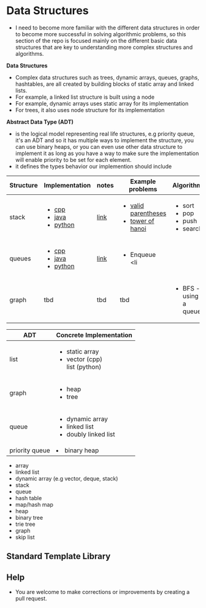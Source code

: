 # Data Structures

- I need to become more familiar with the different data structures in order to become more successful in solving algorithmic problems, so this section of the repo is focused mainly on the different basic data structures that are key to understanding more complex structures and algorithms. 

**Data Structures**

- Complex data structures such as trees, dynamic arrays, queues, graphs, hashtables, are all created by building blocks of static array and linked lists. 
- For example, a linked list structure is built using a node
- For example, dynamic arrays uses static array for its implementation
- For trees, it also uses node structure for its implementation

**Abstract Data Type (ADT)** 
* is the logical model representing real life structures, e.g priority queue, it's an ADT and so it has multiple ways to implement the structure, you can use binary heaps, or you can even use other data structure to implement it as long as you have a way to make sure the implementation will enable priority to be set for each element.
* it defines the types behavior our implemention should include

| Structure | Implementation | notes | Example problems | Algorithm |
| --------- | -------------- | ----- | ---------------- | --------- |
| stack | <ul><li>[cpp]()</li><li>[java]()</li><li>[python]()</li></ul> | [link]() | <ul><li>[valid parentheses](https://leetcode.com/problems/valid-parentheses/)</li><li>[tower of hanoi](https://en.wikipedia.org/wiki/Tower_of_Hanoi)</li></ul> | <ul><li>sort</li><li>pop</li><li>push</li><li>search</li></ul>
| queues | <ul><li>[cpp]()</li><li>[java]()</li><li>[python]()</li></ul> | [link]() | <ul><li>Enqueue</li><li</ul> |
| graph | tbd | tbd | tbd | <ul><li>BFS - using a queue</li></ul>

| ADT | Concrete Implementation |
| --- | ----------------------- |
| list | <ul><li>static array</li><li>vector (cpp)</li>list (python)</ul> |
| graph | <ul><li>heap</li><li>tree</li></ul> |
| queue | <ul><li>dynamic array</li><li>linked list</li><li>doubly linked list</li></ul> |
| priority queue | <li>binary heap</li>
* array
* linked list
* dynamic array (e.g vector, deque, stack)
* stack
* queue
* hash table
* map/hash map
* heap
* binary tree
* trie tree
* graph
* skip list


## Standard Template Library

## Help
- You are welcome to make corrections or improvements by creating a pull request. 



